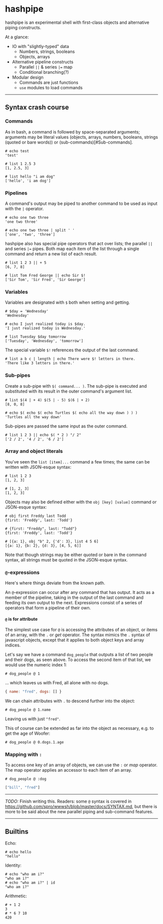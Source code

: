 # hashpipe

hashpipe is an experimental shell with first-class objects and alternative piping constructs.

At a glance:

* IO with "slightly-typed" data
    * Numbers, strings, booleans
    * Objects, arrays
* Alternative pipeline constructs
    * Parallel `||` & series `|=` map
    * Conditional branching(?)
* Modular design
    * Commands are just functions
    * `use` modules to load commands

---

## Syntax crash course

### Commands

As in bash, a command is followed by space-separated arguments; arguments may
be literal values (objects, arrays, numbers, booleans, strings (quoted or bare
words)) or (sub-commands)[#Sub-commands].

```
# echo test
'test'

# list 1 2.5 3
[1, 2.5, 3]

# list hello "i am dog"
['hello', 'i am dog']
```

### Pipelines

A command's output may be piped to another command to be used as input with the
`|` operator.

```
# echo one two three
'one two three'

# echo one two three | split ' '
['one', 'two', 'three']
```

hashpipe also has special pipe operators that act over lists; the parallel `||`
and series `|=` pipes. Both map each item of the list through a single command
and return a new list of each result.

```
# list 1 2 3 || + 5
[6, 7, 8]

# list Tom Fred George || echo Sir $!
['Sir Tom', 'Sir Fred', 'Sir George']
```

### Variables

Variables are designated with `$` both when setting and getting.

```
# $day = 'Wednesday'
'Wednesday'

# echo I just realized today is $day.
'I just realized today is Wednesday.'

# list Tuesday $day tomorrow
['Tuesday', 'Wednesday', 'tomorrow']
```

The special variable `$!` references the output of the last command.

```
# list a b c | length | echo There were $! letters in there.
'There like 3 letters in there.'
```

### Sub-pipes

Create a sub-pipe with `$( command... )`. The sub-pipe is executed and
substituted with its result in the outer command's argument list.

```
# list $(4 | + 4) $(5 | - 5) $(6 | + 2)
[8, 0, 8]

# echo $( echo $( echo Turtles $( echo all the way down ) ) )
'Turtles all the way down'
```

Sub-pipes are passed the same input as the outer command.

```
# list 1 2 3 || echo $( * 2 ) "/ 2"
['2 / 2', '4 / 2', '6 / 2']
```

### Array and object literals

You've seen the `list [item]...` command a few times; the same can be written
with JSON-esque syntax:

```
# list 1 2 3
[1, 2, 3]

# [1, 2, 3]
[1, 2, 3]
```

Objects may also be defined either with the `obj [key] [value]` command or
JSON-esque syntax:

```
# obj first Freddy last Todd
{first: 'Freddy', last: 'Todd'}

# {first: "Freddy", last: "Todd"}
{first: 'Freddy', last: 'Todd'}

# [{a: 1}, obj "b" 2, {'d': 3}, list 4 5 6]
[{a: 1}, {b: 2}, {d: 3}, [4, 5, 6]]
```

Note that though strings may be either quoted or bare in the command syntax,
all strings must be quoted in the JSON-esque syntax.

### `@`-expressions

Here's where things deviate from the known path.

An `@`-expression can occur after any command that has output. It acts as a
member of the pipeline, taking in the output of the last command and feeding
its own output to the next. Expressions consist of a series of operators that
form a pipeline of their own.

#### `@` is for attribute

The simplest use case for `@` is accessing the attributes of an object, or
items of an array, with the `.` or *get* operator. The syntax mimics the `.`
syntax of javascript objects, except that it applies to both object keys and
array indices.

Let's say we have a command `dog_people` that outputs a list of two people and
their dogs, as seen above. To access the second item of that list, we would use
the numeric index 1:

```
# dog_people @ 1
```

... which leaves us with Fred, all alone with no dogs.

```js
{ name: "fred", dogs: [] }
```

We can chain attributes with `.` to descend further into the object:

```
# dog_people @ 1.name
```

Leaving us with just `"fred"`.

This of course can be extended as far into the object as necessary, e.g. to get
the age of Woofer:

```
# dog_people @ 0.dogs.1.age
```

### Mapping with `:`

To access one key of an array of objects, we can use the `:` or *map* operator.
The map operator applies an accessor to each item of an array.

```
# dog_people @ :dog
```

```js
["bill", "fred"]
```

---

*TODO:* Finish writing this. Readers: some `@` syntax is covered in
https://github.com/spro/wwwsh/blob/master/docs/SYNTAX.md, but there is more to
be said about the new parallel piping and sub-command features.

---

## Builtins

Echo:

```
# echo hello
"hello"
```

Identity:

```
# echo "who am i?"
"who am i?"
# echo "who am i?" | id
"who am i?"
```

Arithmetic:

```
# + 1 2
3
# * 6 7 10
420
```
